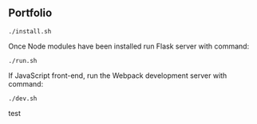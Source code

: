 ## Portfolio
```
./install.sh
```
Once Node modules have been installed run Flask server with command:
```
./run.sh
```
If JavaScript front-end, run the Webpack development server with command:
```
./dev.sh
```
test
